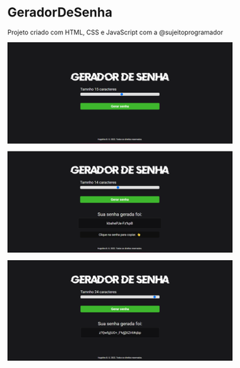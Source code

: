 # GeradorDeSenha
Projeto criado com HTML, CSS e JavaScript com a @sujeitoprogramador
<br/>

<p align="center">
  <img alt="Gerador De Senha - JavaScript" src="github/image_1.png">
</p>

<p align="center">
  <img alt="Gerador De Senha - JavaScript" src="github/image_2.png">
</p>

<p align="center">
  <img alt="Gerador De Senha - JavaScript" src="github/image_3.png">
</p>
